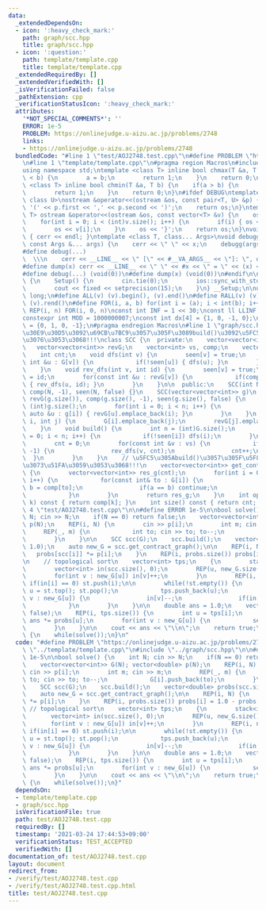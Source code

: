 ```yaml
---
data:
  _extendedDependsOn:
  - icon: ':heavy_check_mark:'
    path: graph/scc.hpp
    title: graph/scc.hpp
  - icon: ':question:'
    path: template/template.cpp
    title: template/template.cpp
  _extendedRequiredBy: []
  _extendedVerifiedWith: []
  _isVerificationFailed: false
  _pathExtension: cpp
  _verificationStatusIcon: ':heavy_check_mark:'
  attributes:
    '*NOT_SPECIAL_COMMENTS*': ''
    ERROR: 1e-5
    PROBLEM: https://onlinejudge.u-aizu.ac.jp/problems/2748
    links:
    - https://onlinejudge.u-aizu.ac.jp/problems/2748
  bundledCode: "#line 1 \"test/AOJ2748.test.cpp\"\n#define PROBLEM \"https://onlinejudge.u-aizu.ac.jp/problems/2748\"\
    \n#line 1 \"template/template.cpp\"\n#pragma region Macros\n#include <bits/stdc++.h>\n\
    using namespace std;\ntemplate <class T> inline bool chmax(T &a, T b) {\n    if(a\
    \ < b) {\n        a = b;\n        return 1;\n    }\n    return 0;\n}\ntemplate\
    \ <class T> inline bool chmin(T &a, T b) {\n    if(a > b) {\n        a = b;\n\
    \        return 1;\n    }\n    return 0;\n}\n#ifdef DEBUG\ntemplate <class T,\
    \ class U>\nostream &operator<<(ostream &os, const pair<T, U> &p) {\n    os <<\
    \ '(' << p.first << ',' << p.second << ')';\n    return os;\n}\ntemplate <class\
    \ T> ostream &operator<<(ostream &os, const vector<T> &v) {\n    os << '{';\n\
    \    for(int i = 0; i < (int)v.size(); i++) {\n        if(i) { os << ','; }\n\
    \        os << v[i];\n    }\n    os << '}';\n    return os;\n}\nvoid debugg()\
    \ { cerr << endl; }\ntemplate <class T, class... Args>\nvoid debugg(const T &x,\
    \ const Args &... args) {\n    cerr << \" \" << x;\n    debugg(args...);\n}\n\
    #define debug(...)                                                           \
    \  \\\n    cerr << __LINE__ << \" [\" << #__VA_ARGS__ << \"]: \", debugg(__VA_ARGS__)\n\
    #define dump(x) cerr << __LINE__ << \" \" << #x << \" = \" << (x) << endl\n#else\n\
    #define debug(...) (void(0))\n#define dump(x) (void(0))\n#endif\n\nstruct Setup\
    \ {\n    Setup() {\n        cin.tie(0);\n        ios::sync_with_stdio(false);\n\
    \        cout << fixed << setprecision(15);\n    }\n} __Setup;\n\nusing ll = long\
    \ long;\n#define ALL(v) (v).begin(), (v).end()\n#define RALL(v) (v).rbegin(),\
    \ (v).rend()\n#define FOR(i, a, b) for(int i = (a); i < int(b); i++)\n#define\
    \ REP(i, n) FOR(i, 0, n)\nconst int INF = 1 << 30;\nconst ll LLINF = 1LL << 60;\n\
    constexpr int MOD = 1000000007;\nconst int dx[4] = {1, 0, -1, 0};\nconst int dy[4]\
    \ = {0, 1, 0, -1};\n#pragma endregion Macros\n#line 1 \"graph/scc.hpp\"\n// \u30B0\
    \u30E9\u30D5\u3092\u69CB\u7BC9\u3057\u305F\u3089build()\u3092\u5FC5\u305A\u547C\
    \u3076\u3053\u3068!!!\nclass SCC {\n  private:\n    vector<vector<int>> G;\n \
    \   vector<vector<int>> revG;\n    vector<int> vs, comp;\n    vector<bool> seen;\n\
    \    int cnt;\n    void dfs(int v) {\n        seen[v] = true;\n        for(const\
    \ int &u : G[v]) {\n            if(!seen[u]) { dfs(u); }\n        }\n        vs.emplace_back(v);\n\
    \    }\n    void rev_dfs(int v, int id) {\n        seen[v] = true;\n        comp[v]\
    \ = id;\n        for(const int &u : revG[v]) {\n            if(comp[u] == -1)\
    \ { rev_dfs(u, id); }\n        }\n    }\n\n  public:\n    SCC(int N) : G(N), revG(N),\
    \ comp(N, -1), seen(N, false) {}\n    SCC(vector<vector<int>> g)\n        : G(g),\
    \ revG(g.size()), comp(g.size(), -1), seen(g.size(), false) {\n        int n =\
    \ (int)g.size();\n        for(int i = 0; i < n; i++) {\n            for(const\
    \ auto &u : g[i]) { revG[u].emplace_back(i); }\n        }\n    }\n    void add_edge(int\
    \ i, int j) {\n        G[i].emplace_back(j);\n        revG[j].emplace_back(i);\n\
    \    }\n    void build() {\n        int n = (int)G.size();\n        for(int i\
    \ = 0; i < n; i++) {\n            if(!seen[i]) dfs(i);\n        }\n        reverse(ALL(vs));\n\
    \        cnt = 0;\n        for(const int &v : vs) {\n            if(comp[v] ==\
    \ -1) {\n                rev_dfs(v, cnt);\n                cnt++;\n          \
    \  }\n        }\n    }\n    // \u5FC5\u305Abuild()\u3057\u305F\u5F8C\u306B\u547C\
    \u3073\u51FA\u3059\u3053\u3068!!!\n    vector<vector<int>> get_contract_graph()\
    \ {\n        vector<vector<int>> res_g(cnt);\n        for(int i = 0; i < int(G.size());\
    \ i++) {\n            for(const int& to : G[i]) {\n                int a = comp[i],\
    \ b = comp[to];\n                if(a == b) continue;\n                res_g[a].push_back(b);\n\
    \            }\n        }\n        return res_g;\n    }\n    int operator[](int\
    \ k) const { return comp[k]; }\n    int size() const { return cnt; }\n};\n#line\
    \ 4 \"test/AOJ2748.test.cpp\"\n\n#define ERROR 1e-5\n\nbool solve() {\n    int\
    \ N; cin >> N;\n    if(N == 0) return false;\n    vector<vector<int>> G(N); vector<double>\
    \ p(N);\n    REP(i, N) {\n        cin >> p[i];\n        int m; cin >> m;\n   \
    \     REP(_, m) {\n            int to; cin >> to; to--;\n            G[i].push_back(to);\n\
    \        }\n    }\n\n    SCC scc(G);\n    scc.build();\n    vector<double> probs(scc.size(),\
    \ 1.0);\n    auto new_G = scc.get_contract_graph();\n\n    REP(i, N) {\n     \
    \   probs[scc[i]] *= p[i];\n    }\n    REP(i, probs.size()) probs[i] = 1.0 - probs[i];\n\
    \n    // topological sort\n    vector<int> tps;\n    {\n        stack<int> st;\n\
    \        vector<int> in(scc.size(), 0);\n        REP(u, new_G.size()) {\n    \
    \        for(int v : new_G[u]) in[v]++;\n        }\n        REP(i, new_G.size())\
    \ if(in[i] == 0) st.push(i);\n\n        while(!st.empty()) {\n            int\
    \ u = st.top(); st.pop();\n            tps.push_back(u);\n            for(int\
    \ v : new_G[u]) {\n                in[v]--;\n                if(in[v] == 0) st.push(v);\n\
    \            }\n        }\n    }\n\n    double ans = 1.0;\n    vector<bool> seen(tps.size(),\
    \ false);\n    REP(i, tps.size()) {\n        int u = tps[i];\n        if(!seen[u])\
    \ ans *= probs[u];\n        for(int v : new_G[u]) {\n            seen[v] = true;\n\
    \        }\n    }\n\n    cout << ans << \"\\n\";\n    return true;\n}\n\nint main()\
    \ {\n    while(solve());\n}\n"
  code: "#define PROBLEM \"https://onlinejudge.u-aizu.ac.jp/problems/2748\"\n#include\
    \ \"../template/template.cpp\"\n#include \"../graph/scc.hpp\"\n\n#define ERROR\
    \ 1e-5\n\nbool solve() {\n    int N; cin >> N;\n    if(N == 0) return false;\n\
    \    vector<vector<int>> G(N); vector<double> p(N);\n    REP(i, N) {\n       \
    \ cin >> p[i];\n        int m; cin >> m;\n        REP(_, m) {\n            int\
    \ to; cin >> to; to--;\n            G[i].push_back(to);\n        }\n    }\n\n\
    \    SCC scc(G);\n    scc.build();\n    vector<double> probs(scc.size(), 1.0);\n\
    \    auto new_G = scc.get_contract_graph();\n\n    REP(i, N) {\n        probs[scc[i]]\
    \ *= p[i];\n    }\n    REP(i, probs.size()) probs[i] = 1.0 - probs[i];\n\n   \
    \ // topological sort\n    vector<int> tps;\n    {\n        stack<int> st;\n \
    \       vector<int> in(scc.size(), 0);\n        REP(u, new_G.size()) {\n     \
    \       for(int v : new_G[u]) in[v]++;\n        }\n        REP(i, new_G.size())\
    \ if(in[i] == 0) st.push(i);\n\n        while(!st.empty()) {\n            int\
    \ u = st.top(); st.pop();\n            tps.push_back(u);\n            for(int\
    \ v : new_G[u]) {\n                in[v]--;\n                if(in[v] == 0) st.push(v);\n\
    \            }\n        }\n    }\n\n    double ans = 1.0;\n    vector<bool> seen(tps.size(),\
    \ false);\n    REP(i, tps.size()) {\n        int u = tps[i];\n        if(!seen[u])\
    \ ans *= probs[u];\n        for(int v : new_G[u]) {\n            seen[v] = true;\n\
    \        }\n    }\n\n    cout << ans << \"\\n\";\n    return true;\n}\n\nint main()\
    \ {\n    while(solve());\n}"
  dependsOn:
  - template/template.cpp
  - graph/scc.hpp
  isVerificationFile: true
  path: test/AOJ2748.test.cpp
  requiredBy: []
  timestamp: '2021-03-24 17:44:53+09:00'
  verificationStatus: TEST_ACCEPTED
  verifiedWith: []
documentation_of: test/AOJ2748.test.cpp
layout: document
redirect_from:
- /verify/test/AOJ2748.test.cpp
- /verify/test/AOJ2748.test.cpp.html
title: test/AOJ2748.test.cpp
---
```

